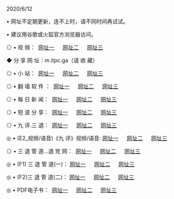 <p>2020/6/12
<p>• 网址不定期更新，连不上时，请不同时间再试试。
<p>• 建议用谷歌或火狐官方浏览器访问。
<p>◎ • 视 频： 
<a href="http://hcp.csso.press/" target="_blank">网址一</a> 　 
<a href="http://hap.csso.press/" target="_blank">网址二</a> 　 
<a href="http://hbp.csso.press/b.html" target="_blank">网址三</a>
<p>◆ 分 享 网 址：m.itpc.ga（请 收 藏） </p>

<p>◎ • 小 站：  
<a href="http://hcp.csso.press/f.html" target="_blank">网址一</a> 　 
<a href="http://hap.csso.press/h.html" target="_blank">网址二</a> 　 
<a href="http://hbp.csso.press/k/" target="_blank">网址三</a></p>
<p>◎ • 翻 墙 软 件 ：  
<a href="http://hcp.csso.press/ff/" target="_blank">网址一</a> 　 
<a href="http://hap.csso.press/s/read/a1_nd.html" target="_blank">网址二</a> 　 
<a href="http://hbp.csso.press/ff/index.html" target="_blank">网址三</a></p>
<p>◎ • 每 日 新 闻：  
<a href="http://hcp.csso.press/day/" target="_blank">网址一</a> 　 
<a href="http://hap.csso.press/day/" target="_blank">网址二</a> 　 
<a href="http://hbp.csso.press/day/index.html" target="_blank">网址三</a></p>
<p>◎ • 短 波 分 享：  
<a href="http://hcp.csso.press/h/" target="_blank">网址一</a> 　 
<a href="http://hap.csso.press/h/" target="_blank">网址二</a> 　 
<a href="http://hbp.csso.press/h/index.html" target="_blank">网址三</a></p>
<p>◎ • 九 评.三 退：  
<a href="http://hcp.csso.press/t/" target="_blank">网址一</a> 　 
<a href="http://hap.csso.press/v2/index.html" target="_blank">网址二</a> 　 
<a href="http://hbp.csso.press/tt/index.html" target="_blank">网址三</a> 　</p>
<p>◎ • (E2_视频/语音)《九 评》视频/语音: 
<a href="http://hcp.csso.press/7738.html" target="_blank">网址一</a> 　 
<a href="http://hap.csso.press/7614.html" target="_blank">网址二</a> 　 
<a href="http://hbp.csso.press/7633.html" target="_blank">网址三</a></p>
<p>◎ • 三 退 管 道...退 党 网：  
<a href="http://hcp.csso.press/go/td1.html" target="_blank">网址一</a> 　 
<a href="http://hap.csso.press/go/td2.html" target="_blank">网址二</a> 　 
<a href="http://hbp.csso.press/go/td3.html" target="_blank">网址三</a></p>
<p>◎ • (F1) 三 退 管 道(一)： 
<a href="http://hcp.csso.press/dd/" target="_blank">网址一</a> 　 
<a href="http://hap.csso.press/s/read/a1_tdx.html" target="_blank">网址二</a> 　 
<a href="http://hbp.csso.press/dd/" target="_blank">网址三</a></p>
<p>◎ • (F2)三 退 管 道(二)： 
<a href="http://hbp.csso.press/d/" target="_blank">网址一</a> 　 
<a href="http://hcp.csso.press/d/index.html" target="_blank">网址二</a> 　 
<a href="http://hap.csso.press/d/" target="_blank">网址三</a></p>
<p>◎ • PDF电子书：  
<a href="http://hcp.csso.press/p/" target="_blank">网址一</a> 　 
<a href="http://hap.csso.press/p/index.html" target="_blank">网址二</a> 　 
<a href="http://hbp.csso.press/p/" target="_blank">网址三</a></p>
